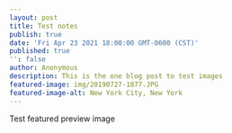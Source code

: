 ```yaml
---
layout: post
title: Test notes
publish: true
date: 'Fri Apr 23 2021 18:00:00 GMT-0600 (CST)'
published: true
'': false
author: Anonymous
description: This is the one blog post to test images 
featured-image: img/20190727-1877.JPG
featured-image-alt: New York City, New York
---
```

Test featured preview image

